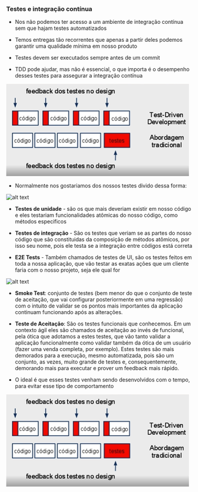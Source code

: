### Testes e integração contínua

* Nos não podemos ter acesso a um ambiente de integração contínua sem que hajam testes automatizados

* Temos entregas tão recorrentes que apenas a partir deles podemos garantir uma qualidade mínima em nosso produto

* Testes devem ser executados sempre antes de um commit

* TDD pode ajudar, mas não é essencial, o que importa é o desempenho desses testes para assegurar a integração contínua

![alt text](https://raw.githubusercontent.com/douglasliralima/ArchitectureManagement/master/CiCd/assets/3_1_1_design.png "Tdd e integração contínua")

* Normalmente nos gostariamos dos nossos testes divido dessa forma:

![alt text](https://3fxtqy18kygf3on3bu39kh93-wpengine.netdna-ssl.com/wp-content/uploads/2020/01/test-automation-pyramid.jpg "Pyramid test")

* **Testes de unidade** - são os que mais deveriam existir em nosso código e eles testariam funcionalidades atômicas do nosso código, como métodos especificos

* **Testes de integração** - São os testes que veriam se as partes do nosso código que são constituidas da composição de métodos atômicos, por isso seu nome, pois ele testa se a integração entre códigos está correta

* **E2E Tests** - Também chamados de testes de UI, são os testes feitos em toda a nossa aplicação, que vão testar as exatas ações que um cliente faria com o nosso projeto, seja ele qual for

![alt text](https://www.xenonstack.com/images/insights/xenonstack-what-is-smoke-testing.png "smoke test")

* **Smoke Test**: conjunto de testes (bem menor do que o conjunto de teste de aceitação, que vai configurar posteriormente em uma regressão) com o intuito de validar se os pontos mais importantes da aplicação continuam funcionando após as alterações.

* **Teste de Aceitação**: São os testes funcionais que conhecemos. Em um contexto ágil eles são chamados de aceitação ao invés de funcional, pela ótica que adotamos a estes testes, que vão tanto validar a aplicação funcionalmente como validar também da ótica de um usuário (fazer uma venda completa, por exemplo). Estes testes são mais demorados para a execução, mesmo automatizada, pois são um conjunto, as vezes, muito grande de testes e, consequentemente, demorando mais para executar e prover um feedback mais rápido.

* O ideal é que esses testes venham sendo desenvolvidos com o tempo, para evitar esse tipo de comportamento

![alt text](https://raw.githubusercontent.com/douglasliralima/ArchitectureManagement/master/CiCd/assets/3_1_1_design.png "Test design")